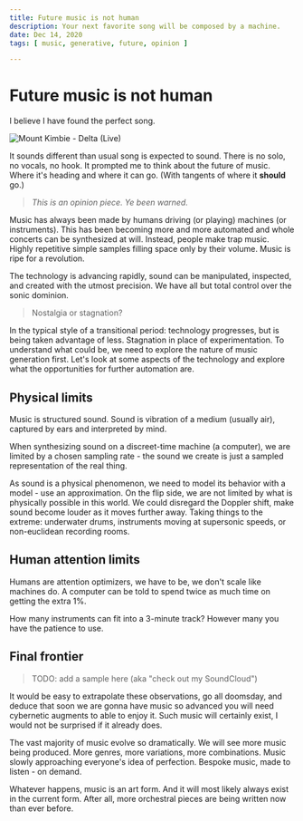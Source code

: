 ```yaml
---
title: Future music is not human
description: Your next favorite song will be composed by a machine.
date: Dec 14, 2020
tags: [ music, generative, future, opinion ]

---
```


# Future music is not human

I believe I have found the perfect song.

![Mount Kimbie - Delta (Live)](https://youtu.be/wWJFXAXEDWM?t=714)

It sounds different than usual song is expected to sound. There is no
solo, no vocals, no hook.
It prompted me to think about the future of music. Where it's heading
and where it can go. (With tangents of where it **should** go.)

> _This is an opinion piece. Ye been warned._

Music has always been made by humans driving (or playing) machines (or
instruments).
This has been becoming more and more automated and whole concerts can be
synthesized at will. Instead, people make trap music.
Highly repetitive simple samples filling space only by their volume.
Music is ripe for a revolution.

The technology is advancing rapidly, sound can be manipulated,
inspected, and created with the utmost precision.
We have all but total control over the sonic dominion.

> Nostalgia or stagnation?

In the typical style of a transitional period:
technology progresses, but is being taken advantage of less.
Stagnation in place of experimentation.
To understand what could be, we need to explore the nature of music
generation first.
Let's look at some aspects of the technology and explore what the
opportunities for further automation are.

## Physical limits

Music is structured sound. Sound is vibration of a medium (usually air),
captured by ears and interpreted by mind.

When synthesizing sound on a discreet-time machine (a computer), we are
limited by a chosen sampling rate - the sound we create is just a
sampled representation of the real thing.

As sound is a physical phenomenon, we need to model its behavior with a
model - use an approximation.
On the flip side, we are not limited by what is physically possible in
this world. We could disregard the Doppler shift, make sound become
louder as it moves further away.
Taking things to the extreme: underwater drums, instruments moving at
supersonic speeds, or non-euclidean recording rooms.

## Human attention limits

Humans are attention optimizers, we have to be, we don't scale like
machines do. A computer can be told to spend twice as much time on
getting the extra 1%.

How many instruments can fit into a 3-minute track?
However many you have the patience to use.

## Final frontier

> TODO: add a sample here (aka "check out my SoundCloud")

It would be easy to extrapolate these observations, go all doomsday, and
deduce that soon we are gonna have music so advanced you will need
cybernetic augments to able to enjoy it.
Such music will certainly exist, I would not be surprised if it already
does.

The vast majority of music evolve so dramatically. We will see more
music being produced. More genres, more variations, more combinations.
Music slowly approaching everyone's idea of perfection.
Bespoke music, made to listen - on demand.

Whatever happens, music is an art form. And it will most likely always
exist in the current form. After all, more orchestral pieces are being
written now than ever before.

